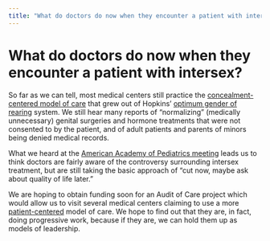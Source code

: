 ```yaml
---
title: "What do doctors do now when they encounter a patient with intersex?"
---
```


# What do doctors do now when they encounter a patient with intersex?

<p>So far as we can tell, most medical centers still practice the <a href="/compare">concealment-centered model of care</a> that grew out of Hopkins&#8217; <a href="/faq/concealment">optimum gender of rearing</a> system. We still hear many reports of &#8220;normalizing&#8221; (medically unnecessary) genital surgeries and hormone treatments that were not consented to by the patient, and of adult patients and parents of minors being denied medical records.  </p>

<p>What we heard at the <a href="/articles/aap_urology_2004">American Academy of Pediatrics meeting</a> leads us to think doctors are fairly aware of the controversy surrounding intersex treatment, but are still taking the basic approach of &#8220;cut now, maybe ask about quality of life later.&#8221;  </p>

<p>We are hoping to obtain funding soon for an Audit of Care project which would allow us to visit several medical centers claiming to use a more <a href="/faq/patient-centered">patient-centered</a> model of care. We hope to find out that they are, in fact, doing progressive work, because if they are, we can hold them up as models of leadership.</p>